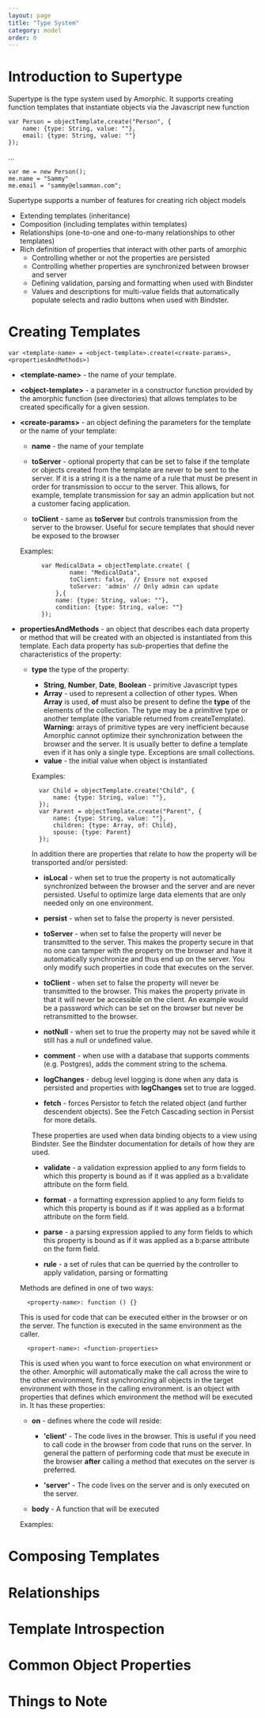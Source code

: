 ```yaml
---
layout: page
title: "Type System"
category: model
order: 0
---
```


# Introduction to Supertype

Supertype is the type system used by Amorphic.  It supports creating function templates that instantiate objects via the Javascript new function

	var Person = objectTemplate.create("Person", {
        name: {type: String, value: ""},
        email: {type: String, value: ""}
    });
    
...
    
    var me = new Person();
    me.name = "Sammy"
    me.email = "sammy@elsamman.com";

Supertype supports a number of features for creating rich object models
* Extending templates (inheritance)
* Composition (including templates within templates)
* Relationships (one-to-one and one-to-many relationships to other templates)
* Rich definition of properties that interact with other parts of amorphic
    * Controlling whether or not the properties are persisted
    * Controlling whether properties are synchronized between browser and server
    * Defining validation, parsing and formatting when used with Bindster
    * Values and descriptions for multi-value fields that automatically populate selects and radio buttons when used with Bindster.

# Creating Templates

    var <template-name> = <object-template>.create(<create-params>,  <propertiesAndMethods>)

* **\<template-name\>** - the name of your template. 

* **\<object-template\>** - a parameter in a constructor function provided by the amorphic function (see directories) that allows templates to be created specifically for a given session.

* **\<create-params\>** - an object defining the parameters for the template or the name of your template:

    * **name** - the name of your template

    * **toServer** - optional property that can be set to false if the template or objects created from the template are never to be sent to the server.  If it is a string it is a the name of a rule that must be present in order for transmission to occur to the server.  This allows, for example, template transmission for say an admin application but not a customer facing application.

    * **toClient** - same as **toServer** but controls transmission from the server to the browser.  Useful for secure templates that should never be exposed to the browser
    
    Examples:

            var MedicalData = objectTemplate.create( {
                    name: "MedicalData",
                    toClient: false,  // Ensure not exposed
                    toServer: 'admin' // Only admin can update
                },{    
                name: {type: String, value: ""},
                condition: {type: String, value: ""}
            });


* **propertiesAndMethods** - an object that describes each data property or method that will be created with an objected is instantiated from this template.  Each data property has sub-properties that define the characteristics of the property:

    * **type** the type of the property:
        
        * **String**, **Number**, **Date**, **Boolean** - primitive Javascript types
        * **Array** - used to represent a collection of other types.  When **Array** is used, **of** must also be present to define the **type** of the elements of the collection.  The type may be a primitive type or another template (the variable returned from createTemplate).  **Warning:** arrays of primitive types are very inefficient because Amorphic cannot optimize their synchronization between the browser and the server.  It is usually better to define a template even if it has only a single type.  Exceptions are small collections.
        * **value** - the initial value when object is instantiated
        
        Examples:

            var Child = objectTemplate.create("Child", {
                name: {type: String, value: ""},
            });
            var Parent = objectTemplate.create("Parent", {
                name: {type: String, value: ""},
                children: {type: Array, of: Child},
                spouse: {type: Parent}
            });
        
        In addition there are properties that relate to how the property will be transported and/or persisted:
        
        * **isLocal** - when set to true the property is not automatically synchronized between the browser and the server and are never persisted.  Useful to optimize large data elements that are only needed only on one environment.
        
        * **persist** - when set to false the property is never persisted. 
        
        * **toServer** - when set to false the property will never be transmitted to the server.  This makes the property secure in that no one can tamper with the property on the browser and have it automatically synchronize and thus end up on the server. You only modify such properties in code that executes on the server.
        
        * **toClient** - when set to false the property will never be transmitted to the browser.  This makes the property private in that it will never be accessible on the client.  An example would be a password which can be set on the browser but never be retransmitted to the browser.
        
        * **notNull** - when set to true the property may not be saved while it still has a null or undefined value.  
        
        * **comment** - when use with a database that supports comments (e.g. Postgres), adds the comment string to the schema.
        
        * **logChanges** - debug level logging is done when any data is persisted and properties with **logChanges** set to true are logged.
          
        * **fetch** - forces Persistor to fetch the related object (and further descendent objects).  See the Fetch Cascading section in Persist for more details.
        
        These properties are used when data binding objects to a view using Bindster. See the Bindster documentation for details of how they are used.
        
        * **validate** - a validation expression applied to any form fields to which this property is bound as if it was applied as a b:validate attribute on the form field. 
        
        * **format** - a formatting expression applied to any form fields to which this property is bound as if it was applied as a b:format attribute on the form field.
        
        * **parse** - a parsing expression applied to any form fields to which this property is bound as if it was applied as a b:parse attribute on the form field.
         
        * **rule** - a set of rules that can be querried by the controller to apply validation, parsing or formatting
      
    Methods are defined in one of two ways:
    
        <property-name>: function () {}
        
    This is used for code that can be executed either in the browser or on the server.  The function is executed in the same environment as the caller.
    
        <propert-name>: <function-properties>
        
    This is used when you want to force execution on what environment or the other.  Amorphic will automatically make the call across the wire to the other environment, first synchronizing all objects in the target environment with those in the calling environment.  **<function-properties>** is an object with properties that defines which environment the method will be executed in.  It has these properties:
        
    * **on** - defines where the code will reside:
     
        * **'client'** - The code lives in the browser.  This is useful if you need to call code in the browser from code that runs on the server.  In general the pattern of performing code that must be execute in the browser **after** calling a method that executes on the server is preferred.
         
        * **'server'** - The code lives on the server and is only executed on the server.
         
    * **body** - A function that will be executed
    
    Examples:
# Composing Templates

# Relationships

# Template Introspection

# Common Object Properties

# Things to Note
